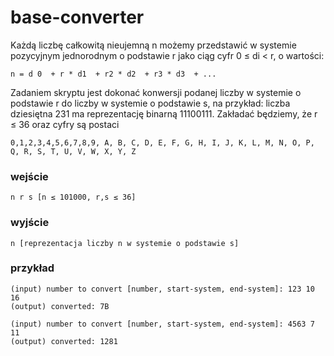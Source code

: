 # base-converter
Każdą liczbę całkowitą nieujemną n możemy przedstawić w systemie pozycyjnym jednorodnym o podstawie r jako ciąg cyfr 0 ≤ di < r, o wartości:
```
n = d 0  + r * d1  + r2 * d2  + r3 * d3  + ...
```
Zadaniem skryptu jest dokonać konwersji podanej liczby w systemie o podstawie r do liczby w systemie o podstawie s, na przykład: liczba 
dziesiętna 231 ma reprezentację binarną 11100111. Zakładać będziemy, że r ≤ 36 oraz cyfry są postaci 
```
0,1,2,3,4,5,6,7,8,9, A, B, C, D, E, F, G, H, I, J, K, L, M, N, O, P, Q, R, S, T, U, V, W, X, Y, Z
```
### wejście
```
n r s [n ≤ 101000, r,s ≤ 36]
```
### wyjście
```
n [reprezentacja liczby n w systemie o podstawie s]
```
### przykład
```
(input) number to convert [number, start-system, end-system]: 123 10 16
(output) converted: 7B

(input) number to convert [number, start-system, end-system]: 4563 7 11
(output) converted: 1281
```
